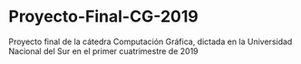 # Proyecto-Final-CG-2019
Proyecto final de la cátedra Computación Gráfica, dictada en la Universidad Nacional del Sur en el primer cuatrimestre de 2019
